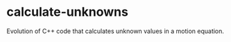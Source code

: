 calculate-unknowns
==================

Evolution of C++ code that calculates unknown values in a motion equation.